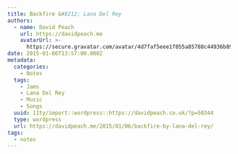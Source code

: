 ```yaml
---
title: Backfire &#8212; Lana Del Rey
authors:
  - name: David Peach
    url: https://davidpeach.me
    avatarUrl: >-
      https://secure.gravatar.com/avatar/4d7faf5eee1f055a85788c44936b8995eaab6dfb004e7854ec747ccb272e91ee?s=96&d=mm&r=g
date: 2015-01-06T13:57:00.000Z
metadata:
  categories:
    - Notes
  tags:
    - Jams
    - Lana Del Rey
    - Music
    - Songs
  uuid: 11ty/import::wordpress::https://davidpeach.co.uk/?p=50344
  type: wordpress
  url: https://davidpeach.me/2015/01/06/backfire-by-lana-del-rey/
tags:
  - notes
---
```

